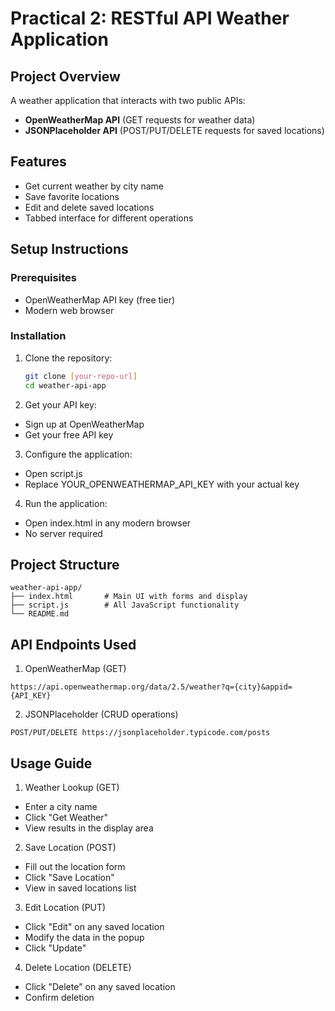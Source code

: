 # Practical 2: RESTful API Weather Application

## Project Overview
A weather application that interacts with two public APIs:
- **OpenWeatherMap API** (GET requests for weather data)
- **JSONPlaceholder API** (POST/PUT/DELETE requests for saved locations)

## Features
- Get current weather by city name
- Save favorite locations
- Edit and delete saved locations
- Tabbed interface for different operations

## Setup Instructions

### Prerequisites
- OpenWeatherMap API key (free tier)
- Modern web browser

### Installation
1. Clone the repository:
   ```bash
   git clone [your-repo-url]
   cd weather-api-app
   ```
2. Get your API key:
- Sign up at OpenWeatherMap
- Get your free API key

3. Configure the application:
- Open script.js
- Replace YOUR_OPENWEATHERMAP_API_KEY with your actual key

4. Run the application:
- Open index.html in any modern browser
- No server required

## Project Structure
```
weather-api-app/
├── index.html       # Main UI with forms and display
├── script.js        # All JavaScript functionality
└── README.md
```

## API Endpoints Used
1. OpenWeatherMap (GET)
```
https://api.openweathermap.org/data/2.5/weather?q={city}&appid={API_KEY}
```

2. JSONPlaceholder (CRUD operations)
```
POST/PUT/DELETE https://jsonplaceholder.typicode.com/posts
```

## Usage Guide
1. Weather Lookup (GET)
- Enter a city name
- Click "Get Weather"
- View results in the display area

2. Save Location (POST)
- Fill out the location form
- Click "Save Location"
- View in saved locations list

3. Edit Location (PUT)
- Click "Edit" on any saved location
- Modify the data in the popup
- Click "Update"

4. Delete Location (DELETE)
- Click "Delete" on any saved location
- Confirm deletion